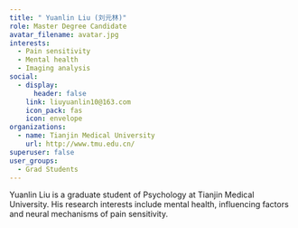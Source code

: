 ```yaml
---
title: " Yuanlin Liu (刘元林)"
role: Master Degree Candidate
avatar_filename: avatar.jpg
interests:
  - Pain sensitivity
  - Mental health
  - Imaging analysis
social:
  - display:
      header: false
    link: liuyuanlin10@163.com
    icon_pack: fas
    icon: envelope
organizations:
  - name: Tianjin Medical University
    url: http://www.tmu.edu.cn/
superuser: false
user_groups:
  - Grad Students
---
```

Yuanlin Liu is a graduate student of Psychology at Tianjin Medical University. His research interests include mental health, influencing factors and neural mechanisms of pain sensitivity.
